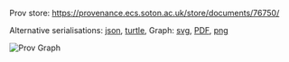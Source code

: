 
Prov store: https://provenance.ecs.soton.ac.uk/store/documents/76750/
	
Alternative serialisations: [json](https://provenance.ecs.soton.ac.uk/store/documents/76750.json), [turtle](https://provenance.ecs.soton.ac.uk/store/documents/76750.ttl), 
Graph: [svg](https://provenance.ecs.soton.ac.uk/store/documents/76750.svg), [PDF](https://provenance.ecs.soton.ac.uk/store/documents/76750.pdf), [png](https://provenance.ecs.soton.ac.uk/store/documents/76750.png)

![Prov Graph](https://provenance.ecs.soton.ac.uk/store/documents/76750.png)

		
